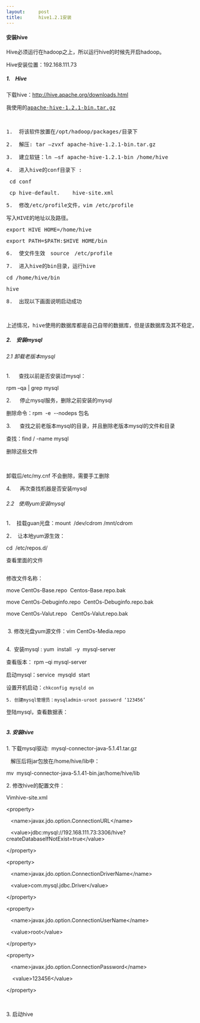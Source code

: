 ```yaml
---
layout:     post
title:      hive1.2.1安装
---
```

<div id="article_content" class="article_content clearfix csdn-tracking-statistics" data-pid="blog" data-mod="popu_307" data-dsm="post">
								            <link rel="stylesheet" href="https://csdnimg.cn/release/phoenix/template/css/ck_htmledit_views-f76675cdea.css">
						<div class="htmledit_views" id="content_views">
                
<h4>安装hive</h4>
<p>Hive必须运行在hadoop之上，所以运行hive的时候先开启hadoop。</p>
<p>Hive安装位置：192.168.111.73</p>
<h5>1.    Hive</h5>
<p>下载hive：<a href="http://hive.apache.org/downloads.html" rel="nofollow">http://hive.apache.org/downloads.html</a></p>
<pre>我使用的<a href="https://mirrors.tuna.tsinghua.edu.cn/apache/hive/hive-1.2.1/apache-hive-1.2.1-bin.tar.gz" rel="nofollow">apache-hive-1.2.1-bin.tar.gz</a> </pre>
<pre> </pre>
<pre>1.  将该软件放置在/opt/hadoop/packages/目录下</pre>
<pre>2.  解压: tar –zvxf apache-hive-1.2.1-bin.tar.gz</pre>
<pre>3.  建立软链：ln –sf apache-hive-1.2.1-bin /home/hive</pre>
<pre>4.  进入hive的conf目录下 :</pre>
<pre> cd conf</pre>
<pre> cp hive-default.    hive-site.xml</pre>
<pre>5.  修改/etc/profile文件，vim /etc/profile</pre>
<pre>写入HIVE的地址以及路径。</pre>
<pre>export HIVE_HOME=/home/hive</pre>
<pre>export PATH=$PATH:$HIVE_HOME/bin</pre>
<pre>6.  使文件生效　source　/etc/profile</pre>
<pre>7.  进入hive的bin目录，运行hive</pre>
<pre>cd /home/hive/bin</pre>
<pre>hive</pre>
<pre>8.  出现以下画面说明启动成功</pre>
<pre> </pre>
<pre>上述情况，hive使用的数据库都是自己自带的数据库，但是该数据库及其不稳定，所以我们将安装mysql</pre>
<h5>2.    安装mysql</h5>
<h6>2.1 卸载老版本mysql</h6>
<p>1.      查找以前是否安装过mysql：</p>
<p>rpm –qa | grep mysql</p>
<p>2.      停止mysql服务，删除之前安装的mysql</p>
<p>删除命令：rpm  -e  --nodeps 包名</p>
<p>3.      查找之前老版本mysql的目录，并且删除老版本mysql的文件和目录</p>
<p>查找：find / -name mysql</p>
<p>删除这些文件</p>
<p> </p>
<p>卸载后/etc/my.cnf 不会删除，需要手工删除</p>
<p>4.      再次查找机器是否安装mysql</p>
<h6>2.2   使用yum安装mysql</h6>
<p>1．  挂载guan光盘：mount  /dev/cdrom /mnt/cdrom</p>
<p>2．  让本地yum源生效：</p>
<p>cd  /etc/repos.d/</p>
<p>查看里面的文件</p>
<img src="https://img-blog.csdn.net/20170521154314951?watermark/2/text/aHR0cDovL2Jsb2cuY3Nkbi5uZXQvRWF0X3Nob3BwaW5n/font/5a6L5L2T/fontsize/400/fill/I0JBQkFCMA==/dissolve/70/gravity/Center" alt=""><p>修改文件名称：</p>
<p>move CentOs-Base.repo  Centos-Base.repo.bak</p>
<p>move CentOs-Debuginfo.repo  CentOs-Debuginfo.repo.bak</p>
<p>move CentOs-Valut.repo   CentOs-Valut.repo.bak</p>
<img src="https://img-blog.csdn.net/20170521154343829?watermark/2/text/aHR0cDovL2Jsb2cuY3Nkbi5uZXQvRWF0X3Nob3BwaW5n/font/5a6L5L2T/fontsize/400/fill/I0JBQkFCMA==/dissolve/70/gravity/Center" alt=""><p> 3. 修改光盘yum源文件：vim CentOs-Media.repo</p>
<p><img src="https://img-blog.csdn.net/20170521154433687?watermark/2/text/aHR0cDovL2Jsb2cuY3Nkbi5uZXQvRWF0X3Nob3BwaW5n/font/5a6L5L2T/fontsize/400/fill/I0JBQkFCMA==/dissolve/70/gravity/Center" alt=""></p>
<p></p>
<p>4.  安装mysql : yum  install  -y  mysql-server</p>
<p>查看版本： rpm –qi mysql-server</p>
<p>启动mysql：service  mysqld  start</p>
<p>设置开机启动：<code>chkconfig mysqld on</code></p>
<p><code>5. </code><code>创建mysql管理员：mysqladmin-uroot password ‘123456’</code></p>
登陆mysql，查看数据表：
<p><img src="https://img-blog.csdn.net/20170521154528766?watermark/2/text/aHR0cDovL2Jsb2cuY3Nkbi5uZXQvRWF0X3Nob3BwaW5n/font/5a6L5L2T/fontsize/400/fill/I0JBQkFCMA==/dissolve/70/gravity/Center" alt=""></p>
<p></p>
<h5>3. 安装hive</h5>
<p></p>
<p>1. 下载mysql驱动:  mysql-connector-java-5.1.41.tar.gz</p>
<p>   解压后将jar包放在/home/hive/lib中：</p>
<p>mv  mysql-connector-java-5.1.41-bin.jar/home/hive/lib</p>
<p>2. 修改hive的配置文件：</p>
<p>Vimhive-site.xml</p>
<p align="left">&lt;property&gt;</p>
<p align="left">   &lt;name&gt;javax.jdo.option.ConnectionURL&lt;/name&gt;</p>
<p align="left">   &lt;value&gt;jdbc:mysql://192.168.111.73:3306/hive?createDatabaseIfNotExist=true&lt;/value&gt;</p>
<p align="left">&lt;/property&gt;</p>
<p align="left">&lt;property&gt;</p>
<p align="left">   &lt;name&gt;javax.jdo.option.ConnectionDriverName&lt;/name&gt;</p>
<p align="left">   &lt;value&gt;com.mysql.jdbc.Driver&lt;/value&gt;</p>
<p align="left">&lt;/property&gt;</p>
<p align="left">&lt;property&gt;</p>
<p align="left">   &lt;name&gt;javax.jdo.option.ConnectionUserName&lt;/name&gt;</p>
<p align="left">   &lt;value&gt;root&lt;/value&gt;</p>
<p align="left">&lt;/property&gt;</p>
<p align="left">&lt;property&gt;</p>
<p align="left">   &lt;name&gt;javax.jdo.option.ConnectionPassword&lt;/name&gt;</p>
<p align="left">    &lt;value&gt;123456&lt;/value&gt;</p>
<p align="left">&lt;/property&gt;</p>
<p> </p>
<p>3. 启动hive</p>
<img src="https://img-blog.csdn.net/20170521154604486?watermark/2/text/aHR0cDovL2Jsb2cuY3Nkbi5uZXQvRWF0X3Nob3BwaW5n/font/5a6L5L2T/fontsize/400/fill/I0JBQkFCMA==/dissolve/70/gravity/Center" alt=""><br><p></p>
            </div>
                </div>